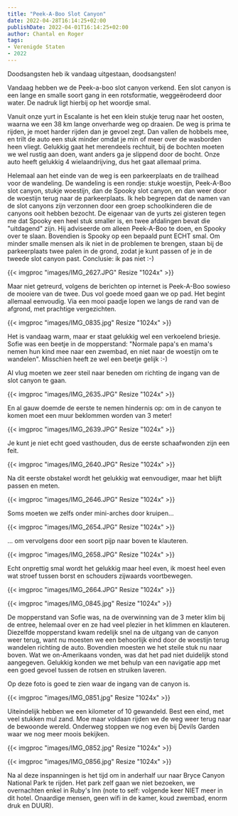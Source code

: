 ```yaml
---
title: "Peek-A-Boo Slot Canyon"
date: 2022-04-28T16:14:25+02:00
publishDate: 2022-04-01T16:14:25+02:00
author: Chantal en Roger
tags:
- Verenigde Staten
- 2022
---
```


Doodsangsten heb ik vandaag uitgestaan, doodsangsten!

Vandaag hebben we de Peek-a-boo slot canyon verkend. Een slot canyon is een lange en smalle soort gang in een rotsformatie, weggeërodeerd door water. De nadruk ligt hierbij op het woordje smal.

Vanuit onze yurt in Escalante is het een klein stukje terug naar het oosten, waarna we een 38 km lange onverharde weg op draaien. De weg is prima te rijden, je moet harder rijden dan je gevoel zegt. Dan vallen de hobbels mee, en trilt de auto een stuk minder omdat je min of meer over de wasborden heen vliegt. Gelukkig gaat het merendeels rechtuit, bij de bochten moeten we wel rustig aan doen, want anders ga je slippend door de bocht. Onze auto heeft gelukkig 4 wielaandrijving, dus het gaat allemaal prima.

Helemaal aan het einde van de weg is een parkeerplaats en de trailhead voor de wandeling. De wandeling is een rondje: stukje woestijn, Peek-A-Boo slot canyon, stukje woestijn, dan de Spooky slot canyon, en dan weer door de woestijn terug naar de parkeerplaats. Ik heb begrepen dat de namen van de slot canyons zijn verzonnen door een groep schoolkinderen die de canyons ooit hebben bezocht. De eigenaar van de yurts zei gisteren tegen me dat Spooky een heel stuk smaller is, en twee afdalingen bevat die "uitdagend" zijn. Hij adviseerde om alleen Peek-A-Boo te doen, en Spooky over te slaan. Bovendien is Spooky op een bepaald punt ECHT smal. Om minder smalle mensen als ik niet in de problemen te brengen, staan bij de parkeerplaats twee palen in de grond, zodat je kunt passen of je in de tweede slot canyon past. Conclusie: ik pas niet :-)

{{< imgproc "images/IMG_2627.JPG" Resize "1024x" >}}

Maar niet getreurd, volgens de berichten op internet is Peek-A-Boo sowieso de mooiere van de twee. Dus vol goede moed gaan we op pad. Het begint allemaal eenvoudig. Via een mooi paadje lopen we langs de rand van de afgrond, met prachtige vergezichten.

{{< imgproc "images/IMG_0835.jpg" Resize "1024x" >}}

Het is vandaag warm, maar er staat gelukkig wel een verkoelend briesje. Sofie was een beetje in de mopperstand: "Normale papa's en mama's nemen hun kind mee naar een zwembad, en niet naar de woestijn om te wandelen". Misschien heeft ze wel een beetje gelijk :-)

Al vlug moeten we zeer steil naar beneden om richting de ingang van de slot canyon te gaan.

{{< imgproc "images/IMG_2635.JPG" Resize "1024x" >}}

En al gauw doemde de eerste te nemen hindernis op: om in de canyon te komen moet een muur beklommen worden van 3 meter!

{{< imgproc "images/IMG_2639.JPG" Resize "1024x" >}}

Je kunt je niet echt goed vasthouden, dus de eerste schaafwonden zijn een feit.

{{< imgproc "images/IMG_2640.JPG" Resize "1024x" >}}

Na dit eerste obstakel wordt het gelukkig wat eenvoudiger, maar het blijft passen en meten.

{{< imgproc "images/IMG_2646.JPG" Resize "1024x" >}}

Soms moeten we zelfs onder mini-arches door kruipen...

{{< imgproc "images/IMG_2654.JPG" Resize "1024x" >}}

... om vervolgens door een soort pijp naar boven te klauteren.

{{< imgproc "images/IMG_2658.JPG" Resize "1024x" >}}

Echt onprettig smal wordt het gelukkig maar heel even, ik moest heel even wat stroef tussen borst en schouders zijwaards voortbewegen.

{{< imgproc "images/IMG_2664.JPG" Resize "1024x" >}}

{{< imgproc "images/IMG_0845.jpg" Resize "1024x" >}}

De mopperstand van Sofie was, na de overwinning van de 3 meter klim bij de entree, helemaal over en ze had veel plezier in het klimmen en klauteren. Diezelfde mopperstand kwam redelijk snel na de uitgang van de canyon weer terug, want nu moesten we een behoorlijk eind door de woestijn terug wandelen richting de auto. Bovendien moesten we het steile stuk nu naar boven. Wat we on-Amerikaans vonden, was dat het pad niet duidelijk stond aangegeven. Gelukkig konden we met behulp van een navigatie app met een goed gevoel tussen de rotsen en struiken laveren.

Op deze foto is goed te zien waar de ingang van de canyon is.

{{< imgproc "images/IMG_0851.jpg" Resize "1024x" >}}

Uiteindelijk hebben we een kilometer of 10 gewandeld. Best een eind, met veel stukken mul zand. Moe maar voldaan rijden we de weg weer terug naar de bewoonde wereld. Onderweg stoppen we nog even bij Devils Garden waar we nog meer moois bekijken.

{{< imgproc "images/IMG_0852.jpg" Resize "1024x" >}}

{{< imgproc "images/IMG_0856.jpg" Resize "1024x" >}}

Na al deze inspanningen is het tijd om in anderhalf uur naar Bryce Canyon National Park te rijden. Het park zelf gaan we niet bezoeken, we overnachten enkel in Ruby's Inn (note to self: volgende keer NIET meer in dit hotel. Onaardige mensen, geen wifi in de kamer, koud zwembad, enorm druk en DUUR).
